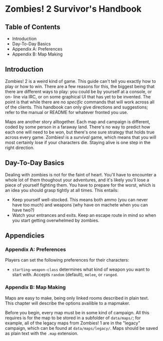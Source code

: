 Zombies! 2 Survivor's Handbook
==============================

Table of Contents
-----------------

* Introduction
* Day-To-Day Basics
* Appendix A: Preferences
* Appendix B: Map Making


Introduction
------------

Zombies! 2 is a weird kind of game. This guide can't tell you exactly how to
play or how to win. There are a few reasons for this, the biggest being that
there are different ways to play: you could be by yourself at a console, or on-
line via IRC, or on some graphical UI that has yet to be invented. The point is
that while there are no *specific* commands that will work across all of the
clients. This handbook can only give directions and suggestions; refer to the
manual or README for whatever fronted you use.

Maps are another story alltogether. Each map and campaign is different, coded
by some person in a faraway land. There's no way to predict how each one will
need to be won, but there's one sure strategy that holds true across every game.
Zombies! is a *survival* game, which means that you will most certainly lose
if your characters die. Staying alive is one step in the right direction.


Day-To-Day Basics
-----------------

Dealing with zombies is not for the faint of heart. You'll have to encounter a
whole lot of them thoughout your adventures, and it's likely you'll lose a piece
of yourself fighting them. You have to prepare for the worst, which is an idea
you should grasp tightly at all times. This entails:

* Keep yourself well-stocked. This means both ammo (you can never have too much)
  and weapons (why have on machete when you can have two?)
* Watch your entrances and exits. Keep an escape route in mind so when you start
  getting overwhelmed by zombies.


Appendicies
-----------

### Appendix A: Preferences

Players can set the following preferences for their characters:

* `starting-weapon-class` determines what kind of weapon you want to start with.
  Accepts `random` (default), `melee`, or `ranged`.
  

### Appendix B: Map Making

Maps are easy to make, being only linked rooms described in plain text. This
chapter will describe the options availible to a mapmaker.

Before you begin, every map must be in some kind of campaign. All this requires
is for the map to be stored in a subfolder of `data/maps/`; for example, all of
the legacy maps from Zombies! 1 are in the "legacy" campaign, which can be
found at `data/maps/legacy/`. Maps should be saved as plain text with the `.map`
extension.
